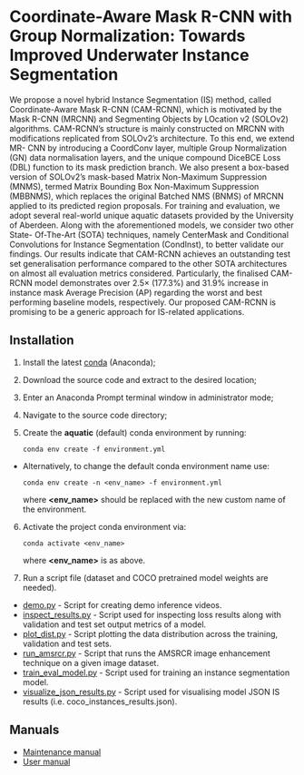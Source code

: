 # Coordinate-Aware Mask R-CNN with Group Normalization: Towards Improved Underwater Instance Segmentation

We propose a novel hybrid Instance Segmentation (IS) method, called Coordinate-Aware Mask R-CNN (CAM-RCNN), which is motivated by the Mask R-CNN (MRCNN) and Segmenting Objects by LOcation v2 (SOLOv2) algorithms. CAM-RCNN’s structure is mainly constructed on MRCNN with modifications replicated from SOLOv2’s architecture. To this end, we extend MR- CNN by introducing a CoordConv layer, multiple Group Normalization (GN) data normalisation layers, and the unique compound DiceBCE Loss (DBL) function to its mask prediction branch. We also present a box-based version of SOLOv2’s mask-based Matrix Non-Maximum Suppression (MNMS), termed Matrix Bounding Box Non-Maximum Suppression (MBBNMS), which replaces the original Batched NMS (BNMS) of MRCNN applied to its predicted region proposals. For training and evaluation, we adopt several real-world unique aquatic datasets provided by the University of Aberdeen. Along with the aforementioned models, we consider two other State- Of-The-Art (SOTA) techniques, namely CenterMask and Conditional Convolutions for Instance Segmentation (CondInst), to better validate our findings. Our results indicate that CAM-RCNN achieves an outstanding test set generalisation performance compared to the other SOTA architectures on almost all evaluation metrics considered. Particularly, the finalised CAM-RCNN model demonstrates over 2.5× (177.3%) and 31.9% increase in instance mask Average Precision (AP) regarding the worst and best performing baseline models, respectively. Our proposed CAM-RCNN is promising to be a generic approach for IS-related applications.

## Installation

1. Install the latest [conda](https://docs.conda.io/projects/conda/en/latest/user-guide/install/index.html) (Anaconda);
2. Download the source code and extract to the desired location;
3. Enter an Anaconda Prompt terminal window in administrator mode;
4. Navigate to the source code directory;
5. Create the **aquatic** (default) conda environment by running:
    
    ```
    conda env create -f environment.yml
    ```
    
  - Alternatively, to change the default conda environment name use:
  
    ```
    conda env create -n <env_name> -f environment.yml
    ```
    where **<env_name>** should be replaced with the new custom name of the environment.

6. Activate the project conda environment via:
    
    ```
    conda activate <env_name>
    ```
    where **<env_name>** is as above.

7. Run a script file (dataset and COCO pretrained model weights are needed).
* [demo.py](https://github.com/Intenzo21/Coordinate-Aware-Mask-R-CNN-with-Group-Normalization-Towards-Improved-Underwater-Instance-Segm/blob/main/demo.py) - Script for creating demo inference videos.
* [inspect_results.py](https://github.com/Intenzo21/Coordinate-Aware-Mask-R-CNN-with-Group-Normalization-Towards-Improved-Underwater-Instance-Segm/blob/main/inspect_results.py) - Script used for inspecting loss results along with validation and
test set output metrics of a model.
* [plot_dist.py](https://github.com/Intenzo21/Coordinate-Aware-Mask-R-CNN-with-Group-Normalization-Towards-Improved-Underwater-Instance-Segm/blob/main/plot_dist.py) - Script plotting the data distribution across the training, validation and test sets.
* [run_amsrcr.py](https://github.com/Intenzo21/Coordinate-Aware-Mask-R-CNN-with-Group-Normalization-Towards-Improved-Underwater-Instance-Segm/blob/main/run_amsrcr.py) - Script that runs the AMSRCR image enhancement technique on a given image dataset.
* [train_eval_model.py](https://github.com/Intenzo21/Coordinate-Aware-Mask-R-CNN-with-Group-Normalization-Towards-Improved-Underwater-Instance-Segm/blob/main/train_eval_model.py) - Script used for training an instance segmentation model.
* [visualize_json_results.py](https://github.com/Intenzo21/Coordinate-Aware-Mask-R-CNN-with-Group-Normalization-Towards-Improved-Underwater-Instance-Segm/blob/main/visualize_json_results.py) - Script used for visualising model JSON IS results (i.e. coco_instances_results.json).

## Manuals

* [Maintenance manual](https://github.com/Intenzo21/Coordinate-Aware-Mask-R-CNN-with-Group-Normalization-Towards-Improved-Underwater-Instance-Segm/blob/main/manuals/maintenance_manual.pdf)
* [User manual](https://github.com/Intenzo21/Coordinate-Aware-Mask-R-CNN-with-Group-Normalization-Towards-Improved-Underwater-Instance-Segm/blob/main/manuals/user_manual.pdf)
